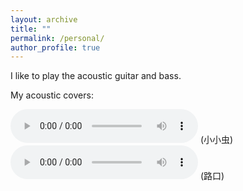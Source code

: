 ```yaml
---
layout: archive
title: ""
permalink: /personal/
author_profile: true
---
```


I like to play the acoustic guitar and bass. 

My acoustic covers:

<audio controls>
  <source src="/assets/3.m4a" type="audio/mp4">
  Your browser does not support the audio element.
</audio>
(小小虫)




<audio controls>
  <source src="/assets/6.m4a" type="audio/mp4">
  Your browser does not support the audio element.
</audio>
(路口)
